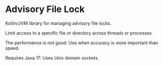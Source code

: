 # Advisory File Lock

Kotlin/JVM library for managing advisory file locks.

Limit access to a specific file or directory across threads or processes.

The performance is not good: Use when accuracy is more important than speed.

Requires Java 17: Uses Unix domain sockets. 
